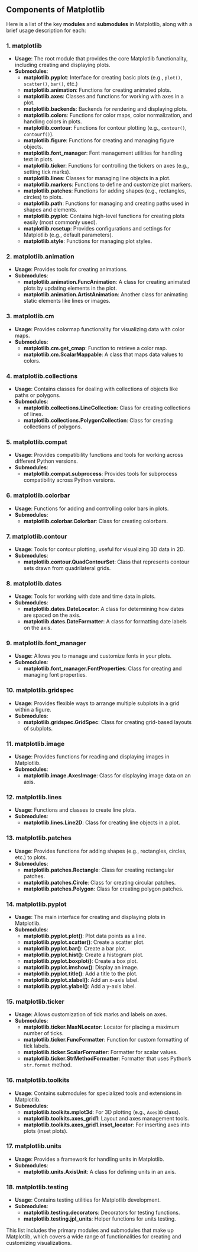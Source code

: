 ## Components of Matplotlib

Here is a list of the key **modules** and **submodules** in Matplotlib, along with a brief usage description for each:

### 1. **matplotlib**
   - **Usage**: The root module that provides the core Matplotlib functionality, including creating and displaying plots.
   - **Submodules**:
     - **matplotlib.pyplot**: Interface for creating basic plots (e.g., `plot()`, `scatter()`, `bar()`, etc.)
     - **matplotlib.animation**: Functions for creating animated plots.
     - **matplotlib.axes**: Classes and functions for working with axes in a plot.
     - **matplotlib.backends**: Backends for rendering and displaying plots.
     - **matplotlib.colors**: Functions for color maps, color normalization, and handling colors in plots.
     - **matplotlib.contour**: Functions for contour plotting (e.g., `contour()`, `contourf()`).
     - **matplotlib.figure**: Functions for creating and managing figure objects.
     - **matplotlib.font_manager**: Font management utilities for handling text in plots.
     - **matplotlib.ticker**: Functions for controlling the tickers on axes (e.g., setting tick marks).
     - **matplotlib.lines**: Classes for managing line objects in a plot.
     - **matplotlib.markers**: Functions to define and customize plot markers.
     - **matplotlib.patches**: Functions for adding shapes (e.g., rectangles, circles) to plots.
     - **matplotlib.path**: Functions for managing and creating paths used in shapes and elements.
     - **matplotlib.pyplot**: Contains high-level functions for creating plots easily (most commonly used).
     - **matplotlib.rcsetup**: Provides configurations and settings for Matplotlib (e.g., default parameters).
     - **matplotlib.style**: Functions for managing plot styles.

### 2. **matplotlib.animation**
   - **Usage**: Provides tools for creating animations.
   - **Submodules**:
     - **matplotlib.animation.FuncAnimation**: A class for creating animated plots by updating elements in the plot.
     - **matplotlib.animation.ArtistAnimation**: Another class for animating static elements like lines or images.

### 3. **matplotlib.cm**
   - **Usage**: Provides colormap functionality for visualizing data with color maps.
   - **Submodules**:
     - **matplotlib.cm.get_cmap**: Function to retrieve a color map.
     - **matplotlib.cm.ScalarMappable**: A class that maps data values to colors.

### 4. **matplotlib.collections**
   - **Usage**: Contains classes for dealing with collections of objects like paths or polygons.
   - **Submodules**:
     - **matplotlib.collections.LineCollection**: Class for creating collections of lines.
     - **matplotlib.collections.PolygonCollection**: Class for creating collections of polygons.

### 5. **matplotlib.compat**
   - **Usage**: Provides compatibility functions and tools for working across different Python versions.
   - **Submodules**:
     - **matplotlib.compat.subprocess**: Provides tools for subprocess compatibility across Python versions.

### 6. **matplotlib.colorbar**
   - **Usage**: Functions for adding and controlling color bars in plots.
   - **Submodules**:
     - **matplotlib.colorbar.Colorbar**: Class for creating colorbars.

### 7. **matplotlib.contour**
   - **Usage**: Tools for contour plotting, useful for visualizing 3D data in 2D.
   - **Submodules**:
     - **matplotlib.contour.QuadContourSet**: Class that represents contour sets drawn from quadrilateral grids.

### 8. **matplotlib.dates**
   - **Usage**: Tools for working with date and time data in plots.
   - **Submodules**:
     - **matplotlib.dates.DateLocator**: A class for determining how dates are spaced on the axis.
     - **matplotlib.dates.DateFormatter**: A class for formatting date labels on the axis.

### 9. **matplotlib.font_manager**
   - **Usage**: Allows you to manage and customize fonts in your plots.
   - **Submodules**:
     - **matplotlib.font_manager.FontProperties**: Class for creating and managing font properties.

### 10. **matplotlib.gridspec**
   - **Usage**: Provides flexible ways to arrange multiple subplots in a grid within a figure.
   - **Submodules**:
     - **matplotlib.gridspec.GridSpec**: Class for creating grid-based layouts of subplots.

### 11. **matplotlib.image**
   - **Usage**: Provides functions for reading and displaying images in Matplotlib.
   - **Submodules**:
     - **matplotlib.image.AxesImage**: Class for displaying image data on an axis.

### 12. **matplotlib.lines**
   - **Usage**: Functions and classes to create line plots.
   - **Submodules**:
     - **matplotlib.lines.Line2D**: Class for creating line objects in a plot.

### 13. **matplotlib.patches**
   - **Usage**: Provides functions for adding shapes (e.g., rectangles, circles, etc.) to plots.
   - **Submodules**:
     - **matplotlib.patches.Rectangle**: Class for creating rectangular patches.
     - **matplotlib.patches.Circle**: Class for creating circular patches.
     - **matplotlib.patches.Polygon**: Class for creating polygon patches.

### 14. **matplotlib.pyplot**
   - **Usage**: The main interface for creating and displaying plots in Matplotlib.
   - **Submodules**:
     - **matplotlib.pyplot.plot()**: Plot data points as a line.
     - **matplotlib.pyplot.scatter()**: Create a scatter plot.
     - **matplotlib.pyplot.bar()**: Create a bar plot.
     - **matplotlib.pyplot.hist()**: Create a histogram plot.
     - **matplotlib.pyplot.boxplot()**: Create a box plot.
     - **matplotlib.pyplot.imshow()**: Display an image.
     - **matplotlib.pyplot.title()**: Add a title to the plot.
     - **matplotlib.pyplot.xlabel()**: Add an x-axis label.
     - **matplotlib.pyplot.ylabel()**: Add a y-axis label.

### 15. **matplotlib.ticker**
   - **Usage**: Allows customization of tick marks and labels on axes.
   - **Submodules**:
     - **matplotlib.ticker.MaxNLocator**: Locator for placing a maximum number of ticks.
     - **matplotlib.ticker.FuncFormatter**: Function for custom formatting of tick labels.
     - **matplotlib.ticker.ScalarFormatter**: Formatter for scalar values.
     - **matplotlib.ticker.StrMethodFormatter**: Formatter that uses Python’s `str.format` method.

### 16. **matplotlib.toolkits**
   - **Usage**: Contains submodules for specialized tools and extensions in Matplotlib.
   - **Submodules**:
     - **matplotlib.toolkits.mplot3d**: For 3D plotting (e.g., `Axes3D` class).
     - **matplotlib.toolkits.axes_grid1**: Layout and axes management tools.
     - **matplotlib.toolkits.axes_grid1.inset_locator**: For inserting axes into plots (inset plots).

### 17. **matplotlib.units**
   - **Usage**: Provides a framework for handling units in Matplotlib.
   - **Submodules**:
     - **matplotlib.units.AxisUnit**: A class for defining units in an axis.

### 18. **matplotlib.testing**
   - **Usage**: Contains testing utilities for Matplotlib development.
   - **Submodules**:
     - **matplotlib.testing.decorators**: Decorators for testing functions.
     - **matplotlib.testing.jpl_units**: Helper functions for units testing.

This list includes the primary modules and submodules that make up Matplotlib, which covers a wide range of functionalities for creating and customizing visualizations.